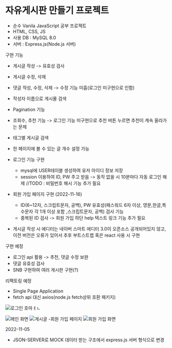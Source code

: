 # 자유게시판 만들기 프로젝트

- 순수 Vanila JavaScript 공부 프로젝트
- HTML, CSS, JS
- 사용 DB : MySQL 8.0
- 서버 : Express.js(Node.js 서버)

구현 기능

- 게시글 작성
  -> 유효성 검사
- 게시글 수정, 삭제
- 댓글 작성, 수정, 삭제
  -> 수정 기능 미흡(로그인 미구현으로 인함)
- 작성자 이름으로 게시물 검색
- Pagination 기능
- 조회수, 추천 기능
  -> 로그인 기능 미구현으로 추천 버튼 누르면 추천이 계속 올라가는 문제
- 태그별 게시글 검색
- 한 페이지에 볼 수 있는 글 개수 설정 가능
- 로그인 기능 구현

  - mysql에 USER테이블 생성하여 유저 아이디 정보 저장
  - session 이용하여 ID, PW 주고 받음 -> 동작 없을 시 10분마다 자동 로그인 해제
    //TODO : 비밀번호 해시 기능 추가 필요

- 회원 가입 페이지 구현 (2022-11-16)

  - ID(6~12자, 스크립트문자, 공백), PW 유효성(패스워드 6자 이상, 영문,한글,특수문자 각 1개 이상 포함 ,스크립트문자, 공백) 검사 기능
  - 중복된 ID 검사
    -> 회원 가입 하단 help 텍스트 링크 기능 추가 필요

- 게시글 작성 시 에디터는 네이버 스마트 에디터 3.0이 오픈소스 공개되어있지 않고, 이전 버전은 오류가 있어서 추후 부트스트랩 혹은 react 사용 시 구현

구현 예정

- 로그인 api 활용
  -> 추천, 댓글 수정 보완
- 댓글 유효성 검사
- SNB 구현하여 여러 게시판 구현(?)

리팩토링 예정

- Single Page Application
- fetch api 대신 axios(node.js fetch상위 호환 패키지)

![로그인 호마ㅕㄴ](https://user-images.githubusercontent.com/65962363/201859329-0f654030-a6b6-4579-b784-94f1c813d995.png)

![메인 화면](https://user-images.githubusercontent.com/65962363/201858697-1239e5a0-481e-4b50-baaf-b3b475f940ed.png)
![게시글](https://user-images.githubusercontent.com/65962363/201859113-e94a5ac4-b57f-4c29-9bf7-0125a6ba1dfa.png) -회원 가입 페이지
![회원 가입 화면](https://user-images.githubusercontent.com/65962363/201969897-08da7a9a-638b-4923-bbda-1e8ffc9e5a04.png)

2022-11-05

- JSON-SERVER로 MOCK 데이터 받는 구조에서 express.js 서버 형식으로 변경
